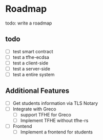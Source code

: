 # Roadmap

todo: write a roadmap

## todo

- [ ] test smart contract
- [ ] test a tfhe-ecdsa
- [ ] test a client-side
- [ ] test a server-side
- [ ] test a entire system

## Additional Features

- [ ] Get students information via TLS Notary
- [ ] Integrate with Greco
  - [ ] support TFHE for Greco
  - [ ] Implement TFHE without tfhe-rs
- [ ] Frontend
  - [ ] Implement a frontend for students
